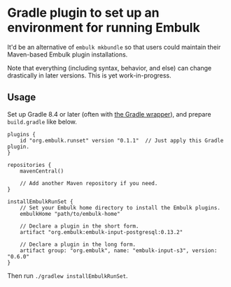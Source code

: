Gradle plugin to set up an environment for running Embulk
==========================================================

It'd be an alternative of `embulk mkbundle` so that users could maintain their Maven-based Embulk plugin installations.

Note that everything (including syntax, behavior, and else) can change drastically in later versions. This is yet work-in-progress.

Usage
------

Set up Gradle 8.4 or later (often with [the Gradle wrapper](https://docs.gradle.org/current/userguide/gradle_wrapper.html)), and prepare `build.gradle` like below.

```
plugins {
    id "org.embulk.runset" version "0.1.1"  // Just apply this Gradle plugin.
}

repositories {
    mavenCentral()

    // Add another Maven repository if you need.
}

installEmbulkRunSet {
    // Set your Embulk home directory to install the Embulk plugins.
    embulkHome "path/to/embulk-home"

    // Declare a plugin in the short form.
    artifact "org.embulk:embulk-input-postgresql:0.13.2"

    // Declare a plugin in the long form.
    artifact group: "org.embulk", name: "embulk-input-s3", version: "0.6.0"
}
```

Then run `./gradlew installEmbulkRunSet`.
